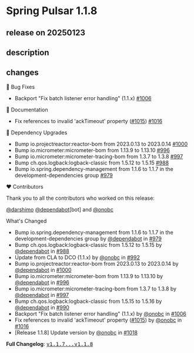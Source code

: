 # Spring Pulsar 1.1.8

## release on 20250123

## description

## changes

🐞 Bug Fixes

* Backport "Fix batch listener error handling" (1.1.x) <a href="https://github.com/spring-projects/spring-pulsar/pull/1006" data-hovercard-type="pull_request" data-hovercard-url="/spring-projects/spring-pulsar/pull/1006/hovercard">#1006</a>

📔 Documentation

* Fix references to invalid 'ackTimeout' property (<a class="issue-link js-issue-link" data-error-text="Failed to load title" data-id="2802641373" data-permission-text="Title is private" data-url="https://github.com/spring-projects/spring-pulsar/issues/1015" data-hovercard-type="pull_request" data-hovercard-url="/spring-projects/spring-pulsar/pull/1015/hovercard" href="https://github.com/spring-projects/spring-pulsar/pull/1015">#1015</a>) <a href="https://github.com/spring-projects/spring-pulsar/pull/1016" data-hovercard-type="pull_request" data-hovercard-url="/spring-projects/spring-pulsar/pull/1016/hovercard">#1016</a>

🔨 Dependency Upgrades

* Bump io.projectreactor:reactor-bom from 2023.0.13 to 2023.0.14 <a href="https://github.com/spring-projects/spring-pulsar/pull/1000" data-hovercard-type="pull_request" data-hovercard-url="/spring-projects/spring-pulsar/pull/1000/hovercard">#1000</a>
* Bump io.micrometer:micrometer-bom from 1.13.9 to 1.13.10 <a href="https://github.com/spring-projects/spring-pulsar/pull/996" data-hovercard-type="pull_request" data-hovercard-url="/spring-projects/spring-pulsar/pull/996/hovercard">#996</a>
* Bump io.micrometer:micrometer-tracing-bom from 1.3.7 to 1.3.8 <a href="https://github.com/spring-projects/spring-pulsar/pull/997" data-hovercard-type="pull_request" data-hovercard-url="/spring-projects/spring-pulsar/pull/997/hovercard">#997</a>
* Bump ch.qos.logback:logback-classic from 1.5.12 to 1.5.15 <a href="https://github.com/spring-projects/spring-pulsar/pull/988" data-hovercard-type="pull_request" data-hovercard-url="/spring-projects/spring-pulsar/pull/988/hovercard">#988</a>
* Bump io.spring.dependency-management from 1.1.6 to 1.1.7 in the development-dependencies group <a href="https://github.com/spring-projects/spring-pulsar/pull/979" data-hovercard-type="pull_request" data-hovercard-url="/spring-projects/spring-pulsar/pull/979/hovercard">#979</a>

❤️ Contributors

Thank you to all the contributors who worked on this release:

<a class="user-mention notranslate" data-hovercard-type="user" data-hovercard-url="/users/darshimo/hovercard" data-octo-click="hovercard-link-click" data-octo-dimensions="link_type:self" href="https://github.com/darshimo">@darshimo</a> <a class="user-mention notranslate" data-hovercard-type="organization" data-hovercard-url="/orgs/dependabot/hovercard" data-octo-click="hovercard-link-click" data-octo-dimensions="link_type:self" href="https://github.com/dependabot">@dependabot</a>[bot] and <a class="user-mention notranslate" data-hovercard-type="user" data-hovercard-url="/users/onobc/hovercard" data-octo-click="hovercard-link-click" data-octo-dimensions="link_type:self" href="https://github.com/onobc">@onobc</a>

What's Changed

* Bump io.spring.dependency-management from 1.1.6 to 1.1.7 in the development-dependencies group by <a class="user-mention notranslate" data-hovercard-type="organization" data-hovercard-url="/orgs/dependabot/hovercard" data-octo-click="hovercard-link-click" data-octo-dimensions="link_type:self" href="https://github.com/dependabot">@dependabot</a> in <a class="issue-link js-issue-link" data-error-text="Failed to load title" data-id="2746882844" data-permission-text="Title is private" data-url="https://github.com/spring-projects/spring-pulsar/issues/979" data-hovercard-type="pull_request" data-hovercard-url="/spring-projects/spring-pulsar/pull/979/hovercard" href="https://github.com/spring-projects/spring-pulsar/pull/979">#979</a>
* Bump ch.qos.logback:logback-classic from 1.5.12 to 1.5.15 by <a class="user-mention notranslate" data-hovercard-type="organization" data-hovercard-url="/orgs/dependabot/hovercard" data-octo-click="hovercard-link-click" data-octo-dimensions="link_type:self" href="https://github.com/dependabot">@dependabot</a> in <a class="issue-link js-issue-link" data-error-text="Failed to load title" data-id="2755262692" data-permission-text="Title is private" data-url="https://github.com/spring-projects/spring-pulsar/issues/988" data-hovercard-type="pull_request" data-hovercard-url="/spring-projects/spring-pulsar/pull/988/hovercard" href="https://github.com/spring-projects/spring-pulsar/pull/988">#988</a>
* Update from CLA to DCO (1.1.x) by <a class="user-mention notranslate" data-hovercard-type="user" data-hovercard-url="/users/onobc/hovercard" data-octo-click="hovercard-link-click" data-octo-dimensions="link_type:self" href="https://github.com/onobc">@onobc</a> in <a class="issue-link js-issue-link" data-error-text="Failed to load title" data-id="2785430247" data-permission-text="Title is private" data-url="https://github.com/spring-projects/spring-pulsar/issues/992" data-hovercard-type="pull_request" data-hovercard-url="/spring-projects/spring-pulsar/pull/992/hovercard" href="https://github.com/spring-projects/spring-pulsar/pull/992">#992</a>
* Bump io.projectreactor:reactor-bom from 2023.0.13 to 2023.0.14 by <a class="user-mention notranslate" data-hovercard-type="organization" data-hovercard-url="/orgs/dependabot/hovercard" data-octo-click="hovercard-link-click" data-octo-dimensions="link_type:self" href="https://github.com/dependabot">@dependabot</a> in <a class="issue-link js-issue-link" data-error-text="Failed to load title" data-id="2788880455" data-permission-text="Title is private" data-url="https://github.com/spring-projects/spring-pulsar/issues/1000" data-hovercard-type="pull_request" data-hovercard-url="/spring-projects/spring-pulsar/pull/1000/hovercard" href="https://github.com/spring-projects/spring-pulsar/pull/1000">#1000</a>
* Bump io.micrometer:micrometer-bom from 1.13.9 to 1.13.10 by <a class="user-mention notranslate" data-hovercard-type="organization" data-hovercard-url="/orgs/dependabot/hovercard" data-octo-click="hovercard-link-click" data-octo-dimensions="link_type:self" href="https://github.com/dependabot">@dependabot</a> in <a class="issue-link js-issue-link" data-error-text="Failed to load title" data-id="2786335282" data-permission-text="Title is private" data-url="https://github.com/spring-projects/spring-pulsar/issues/996" data-hovercard-type="pull_request" data-hovercard-url="/spring-projects/spring-pulsar/pull/996/hovercard" href="https://github.com/spring-projects/spring-pulsar/pull/996">#996</a>
* Bump io.micrometer:micrometer-tracing-bom from 1.3.7 to 1.3.8 by <a class="user-mention notranslate" data-hovercard-type="organization" data-hovercard-url="/orgs/dependabot/hovercard" data-octo-click="hovercard-link-click" data-octo-dimensions="link_type:self" href="https://github.com/dependabot">@dependabot</a> in <a class="issue-link js-issue-link" data-error-text="Failed to load title" data-id="2786335352" data-permission-text="Title is private" data-url="https://github.com/spring-projects/spring-pulsar/issues/997" data-hovercard-type="pull_request" data-hovercard-url="/spring-projects/spring-pulsar/pull/997/hovercard" href="https://github.com/spring-projects/spring-pulsar/pull/997">#997</a>
* Bump ch.qos.logback:logback-classic from 1.5.15 to 1.5.16 by <a class="user-mention notranslate" data-hovercard-type="organization" data-hovercard-url="/orgs/dependabot/hovercard" data-octo-click="hovercard-link-click" data-octo-dimensions="link_type:self" href="https://github.com/dependabot">@dependabot</a> in <a class="issue-link js-issue-link" data-error-text="Failed to load title" data-id="2769885985" data-permission-text="Title is private" data-url="https://github.com/spring-projects/spring-pulsar/issues/990" data-hovercard-type="pull_request" data-hovercard-url="/spring-projects/spring-pulsar/pull/990/hovercard" href="https://github.com/spring-projects/spring-pulsar/pull/990">#990</a>
* Backport "Fix batch listener error handling" (1.1.x) by <a class="user-mention notranslate" data-hovercard-type="user" data-hovercard-url="/users/onobc/hovercard" data-octo-click="hovercard-link-click" data-octo-dimensions="link_type:self" href="https://github.com/onobc">@onobc</a> in <a class="issue-link js-issue-link" data-error-text="Failed to load title" data-id="2797166240" data-permission-text="Title is private" data-url="https://github.com/spring-projects/spring-pulsar/issues/1006" data-hovercard-type="pull_request" data-hovercard-url="/spring-projects/spring-pulsar/pull/1006/hovercard" href="https://github.com/spring-projects/spring-pulsar/pull/1006">#1006</a>
* Fix references to invalid 'ackTimeout' property (<a class="issue-link js-issue-link" data-error-text="Failed to load title" data-id="2802641373" data-permission-text="Title is private" data-url="https://github.com/spring-projects/spring-pulsar/issues/1015" data-hovercard-type="pull_request" data-hovercard-url="/spring-projects/spring-pulsar/pull/1015/hovercard" href="https://github.com/spring-projects/spring-pulsar/pull/1015">#1015</a>) by <a class="user-mention notranslate" data-hovercard-type="user" data-hovercard-url="/users/onobc/hovercard" data-octo-click="hovercard-link-click" data-octo-dimensions="link_type:self" href="https://github.com/onobc">@onobc</a> in <a class="issue-link js-issue-link" data-error-text="Failed to load title" data-id="2802693754" data-permission-text="Title is private" data-url="https://github.com/spring-projects/spring-pulsar/issues/1016" data-hovercard-type="pull_request" data-hovercard-url="/spring-projects/spring-pulsar/pull/1016/hovercard" href="https://github.com/spring-projects/spring-pulsar/pull/1016">#1016</a>
* [Release 1.1.8] Update version by <a class="user-mention notranslate" data-hovercard-type="user" data-hovercard-url="/users/onobc/hovercard" data-octo-click="hovercard-link-click" data-octo-dimensions="link_type:self" href="https://github.com/onobc">@onobc</a> in <a class="issue-link js-issue-link" data-error-text="Failed to load title" data-id="2802948086" data-permission-text="Title is private" data-url="https://github.com/spring-projects/spring-pulsar/issues/1018" data-hovercard-type="pull_request" data-hovercard-url="/spring-projects/spring-pulsar/pull/1018/hovercard" href="https://github.com/spring-projects/spring-pulsar/pull/1018">#1018</a>

<strong>Full Changelog</strong>: <a class="commit-link" href="https://github.com/spring-projects/spring-pulsar/compare/v1.1.7...v1.1.8"><tt>v1.1.7...v1.1.8</tt></a>

